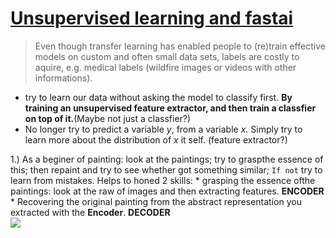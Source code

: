 # [Unsupervised learning and fastai](https://medium.com/@dhuynh95/an-introduction-to-unsupervised-learning-with-fastai-a6dbd78eca2b)
> Even though transfer learning has enabled people to (re)train effective models on custom and often small data sets, labels are costly to aquire, e.g. medical labels (wildfire images or videos with other informations).

* try to learn our data without asking the model to classify first. __By training an unsupervised feature extractor, and then train a classfier on top of it.__(Maybe not just a classfier?)  
* No longer try to predict a variable $y$, from a variable $x$. Simply try to learn more about the distribution of $x$ it self. (feature extractor?)  

1.) As a beginer of painting: look at the paintings; try to graspthe essence of this; then repaint and try to see whether got something similar; `If not` try to learn from mistakes. 
    Helps to honed 2 skills:
    * grasping the essence ofthe paintings: look at the raw of images and then extracting features. __ENCODER__  
    * Recovering the original painting from the abstract representation you extracted with the __Encoder__. __DECODER__  
    <img src="https://miro.medium.com/max/220/1*UXJc3rWGKGPuZSs_KcIltw.png">
